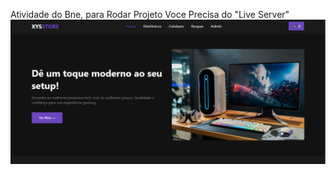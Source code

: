 Atividade do Bne, para Rodar Projeto Voce Precisa do "Live Server"
![Header do Site](PUBLIC/XYSSTORE.png)
